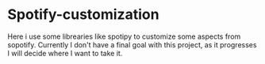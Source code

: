 # Spotify-customization
Here i use some librearies like spotipy to customize some aspects from sopotify.
Currently I don't have a final goal with this project, as it progresses I will decide where I want to take it.
